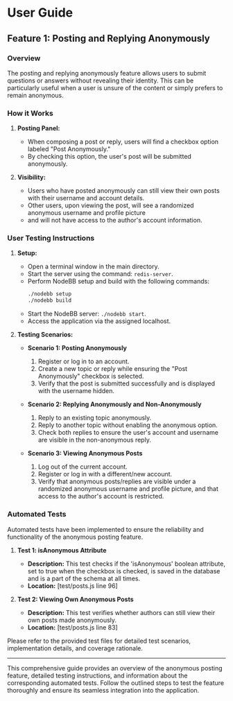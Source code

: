 # User Guide

## Feature 1: Posting and Replying Anonymously

### Overview
The posting and replying anonymously feature allows users to submit questions or answers without revealing their identity. This can be particularly useful when a user is unsure of the content or simply prefers to remain anonymous.

### How it Works
1. **Posting Panel:**
   - When composing a post or reply, users will find a checkbox option labeled "Post Anonymously."
   - By checking this option, the user's post will be submitted anonymously.

2. **Visibility:**
   - Users who have posted anonymously can still view their own posts with their username and account details.
   - Other users, upon viewing the post, will see a randomized anonymous username and profile picture
   - and will not have access to the author's account information.

### User Testing Instructions
1. **Setup:**
   - Open a terminal window in the main directory.
   - Start the server using the command: `redis-server`.
   - Perform NodeBB setup and build with the following commands:
     ```bash
     ./nodebb setup
     ./nodebb build
     ```
   - Start the NodeBB server: `./nodebb start`.
   - Access the application via the assigned localhost.

2. **Testing Scenarios:**
   - **Scenario 1: Posting Anonymously**
     1. Register or log in to an account.
     2. Create a new topic or reply while ensuring the "Post Anonymously" checkbox is selected.
     3. Verify that the post is submitted successfully and is displayed with the username hidden.

   - **Scenario 2: Replying Anonymously and Non-Anonymously**
     1. Reply to an existing topic anonymously.
     2. Reply to another topic without enabling the anonymous option.
     3. Check both replies to ensure the user's account and username are visible in the non-anonymous reply.

   - **Scenario 3: Viewing Anonymous Posts**
     1. Log out of the current account.
     2. Register or log in with a different/new account.
     3. Verify that anonymous posts/replies are visible under a randomized anonymous username and profile picture,            and that access to the author's account is restricted.

### Automated Tests
Automated tests have been implemented to ensure the reliability and functionality of the anonymous posting feature.

1. **Test 1: isAnonymous Attribute**
   - **Description:** This test checks if the 'isAnonymous' boolean attribute, set to true when the checkbox is checked, is saved in the database and is a part of the schema at all times.
   - **Location:** [test/posts.js line 96]

2. **Test 2: Viewing Own Anonymous Posts**
   - **Description:** This test verifies whether authors can still view their own posts made anonymously.
   - **Location:** [test/posts.js line 83]

Please refer to the provided test files for detailed test scenarios, implementation details, and coverage rationale.

---

This comprehensive guide provides an overview of the anonymous posting feature, detailed testing instructions, and information about the corresponding automated tests. Follow the outlined steps to test the feature thoroughly and ensure its seamless integration into the application.
